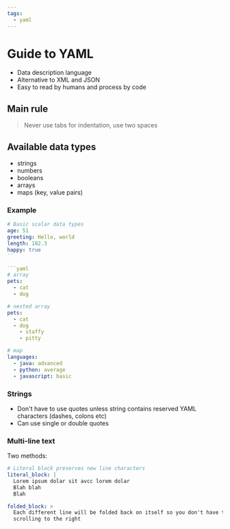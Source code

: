 ```yaml
---
tags:
  - yaml
---
```


# Guide to YAML

- Data description language
- Alternative to XML and JSON
- Easy to read by humans and process by code

## Main rule

> Never use tabs for indentation, use two spaces

## Available data types

- strings
- numbers
- booleans
- arrays
- maps (key, value pairs)

### Example

````yaml
# Basic scalar data types
age: 51
greeting: Hello, world
length: 182.3
happy: true
``

```yaml
# array
pets:
  - cat
  - dog

# nested array
pets:
  - cat
  - dog
    - staffy
    - pitty
````

```yaml
# map
languages:
  - java: advanced
  - python: average
  - javascript: basic
```

### Strings

- Don't have to use quotes unless string contains reserved YAML characters
  (dashes, colons etc)
- Can use single or double quotes

### Multi-line text

Two methods:

```yaml
# Literal block preserves new line characters
literal_block: |
  Lorem ipsum dolar sit avcc lorem dolar 
  Blah blah
  Blah
```

```yaml
folded_block: >
  Each different line will be folded back on itself so you don't have to keep
  scrolling to the right
```
